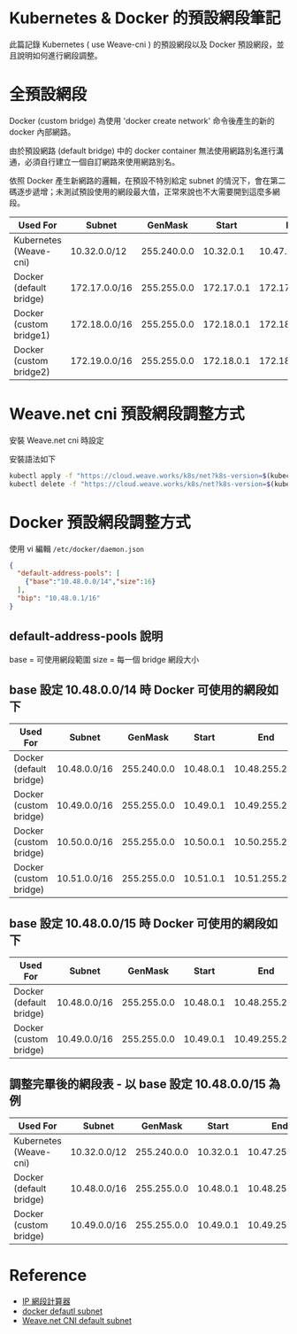# Kubernetes & Docker 的預設網段筆記


此篇記錄 Kubernetes ( use Weave-cni ) 的預設網段以及 Docker 預設網段，並且說明如何進行網段調整。

<!--more-->

# 全預設網段

Docker (custom bridge) 為使用 'docker create network' 命令後產生的新的 docker 內部網路。

由於預設網路 (default bridge) 中的 docker container 無法使用網路別名進行溝通，必須自行建立一個自訂網路來使用網路別名。

依照 Docker 產生新網路的邏輯，在預設不特別給定 subnet 的情況下，會在第二碼逐步遞增；未測試預設使用的網段最大值，正常來說也不大需要開到這麼多網段。


| Used For                | Subnet        | GenMask     | Start      | End            |
| ----------------------- | ------------- | ----------- | ---------- | -------------- |
| Kubernetes (Weave-cni)  | 10.32.0.0/12  | 255.240.0.0 | 10.32.0.1  | 10.47.255.254  |
| Docker (default bridge) | 172.17.0.0/16 | 255.255.0.0 | 172.17.0.1 | 172.17.255.254 |
| Docker (custom bridge1) | 172.18.0.0/16 | 255.255.0.0 | 172.18.0.1 | 172.18.255.254 |
| Docker (custom bridge2) | 172.19.0.0/16 | 255.255.0.0 | 172.18.0.1 | 172.18.255.254 |

# Weave.net cni 預設網段調整方式

安裝 Weave.net cni 時設定

安裝語法如下

```bash
kubectl apply -f "https://cloud.weave.works/k8s/net?k8s-version=$(kubectl version | base64 | tr -d '\n')&env.IPALLOC_RANGE=172.30.0.0/16"
kubectl delete -f "https://cloud.weave.works/k8s/net?k8s-version=$(kubectl version | base64 | tr -d '\n')&env.IPALLOC_RANGE=172.30.0.0/16"
```

# Docker 預設網段調整方式

使用 vi 編輯 `/etc/docker/daemon.json`

```json
{
  "default-address-pools": [
    {"base":"10.48.0.0/14","size":16}
  ],
  "bip": "10.48.0.1/16"
}
```

## default-address-pools 說明

base = 可使用網段範圍
size = 每一個 bridge 網段大小

## base 設定 10.48.0.0/14 時 Docker 可使用的網段如下
| Used For                | Subnet        | GenMask       | Start      | End            |
|-------------------------|---------------|---------------|------------|----------------|
| Docker (default bridge) | 10.48.0.0/16  | 255.240.0.0   | 10.48.0.1  | 10.48.255.254  |
| Docker (custom bridge)  | 10.49.0.0/16  | 255.255.0.0   | 10.49.0.1  | 10.49.255.254  |
| Docker (custom bridge)  | 10.50.0.0/16  | 255.255.0.0   | 10.50.0.1  | 10.50.255.254  |
| Docker (custom bridge)  | 10.51.0.0/16  | 255.255.0.0   | 10.51.0.1  | 10.51.255.254  |

## base 設定 10.48.0.0/15 時 Docker 可使用的網段如下
| Used For                | Subnet        | GenMask       | Start      | End            |
|-------------------------|---------------|---------------|------------|----------------|
| Docker (default bridge) | 10.48.0.0/16  | 255.255.0.0   | 10.48.0.1  | 10.48.255.254  |
| Docker (custom bridge)  | 10.49.0.0/16  | 255.255.0.0   | 10.49.0.1  | 10.49.255.254  |

## 調整完畢後的網段表 - 以 base 設定 10.48.0.0/15 為例
| Used For                | Subnet        | GenMask       | Start      | End            |
|-------------------------|---------------|---------------|------------|----------------|
| Kubernetes (Weave-cni)  | 10.32.0.0/12  | 255.240.0.0   | 10.32.0.1  | 10.47.255.254  |
| Docker (default bridge) | 10.48.0.0/16  | 255.255.0.0   | 10.48.0.1  | 10.48.255.254  |
| Docker (custom bridge)  | 10.49.0.0/16  | 255.255.0.0   | 10.49.0.1  | 10.49.255.254  |


# Reference

* [IP 網段計算器](https://www.calculator.net/ip-subnet-calculator.html)
* [docker defautl subnet](https://medium.com/codebrace/understanding-docker-networks-and-resolving-conflict-with-docker-subnet-ip-range-bfaad092a7ea)
* [Weave.net CNI default subnet](https://www.weave.works/docs/net/latest/tasks/ipam/configuring-weave/)

